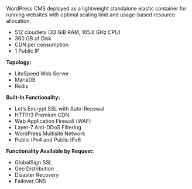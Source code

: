 WordPress CMS deployed as a lightweight standalone elastic container for running websites with optimal scaling limit and usage-based resource allocation:

* 512 cloudlets (33 GiB RAM, 105.6 GHz CPU)
* 360 GB of Disk
* CDN per consumption
* 1 Public IP

**Topology:**  

* LiteSpeed Web Server
* MariaDB
* Redis

**Built-In Functionality:**

* Let’s Encrypt SSL with Auto-Renewal
* HTTP/3 Premium CDN
* Web Application Firewall (WAF)
* Layer-7 Anti-DDoS Filtering
* WordPress Multisite Network
* Public IPv4 and Public IPv6


**Functionality Available by Request:**
* GlobalSign SSL
* Geo Distribution
* Disaster Recovery
* Failover DNS
